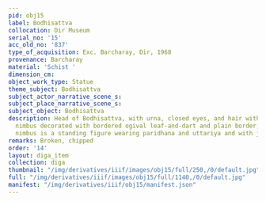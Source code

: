 ```yaml
---
pid: obj15
label: Bodhisattva
collocation: Dir Museum
serial_no: '15'
acc_old_no: '837'
type_of_acquisition: Exc. Barcharay, Dir, 1968
provenance: Barcharay
material: 'Schist '
dimension_cm: 
object_work_type: Statue
theme_subject: Bodhisattva
subject_actor_narrative_scene_s: 
subject_place_narrative_scene_s: 
subject_object: Bodhisattva
description: Head of Bodhisattva, with urna, closed eyes, and hair with a web of ornaments;
  nimbus decorated with bordered ogival leaf-and-dart and plain border; against the
  nimbus is a standing figure wearing paridhana and uttariya and with joined hands
remarks: Broken, chipped
order: '14'
layout: diga_item
collection: diga
thumbnail: "/img/derivatives/iiif/images/obj15/full/250,/0/default.jpg"
full: "/img/derivatives/iiif/images/obj15/full/1140,/0/default.jpg"
manifest: "/img/derivatives/iiif/obj15/manifest.json"
---
```

